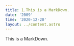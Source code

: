 ```yaml
---
title: 1.This is a MarkDown.
date: '2009'
time: '2020-12-20'
layout: ../content.astro
---
```


This is a MarkDown.